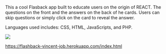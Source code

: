 This a cool Flasback app built to educate users on the origin of REACT. The questions on the front and the answers on the back of he cards. Users can skip questions or simply click on the card to reveal the answer.

Languages used includes: CSS, HTML, JavaScripts, and PHP.

![](./app/assets/images/screenshot.png)

https://flashback-vincent-job.herokuapp.com/index.html
